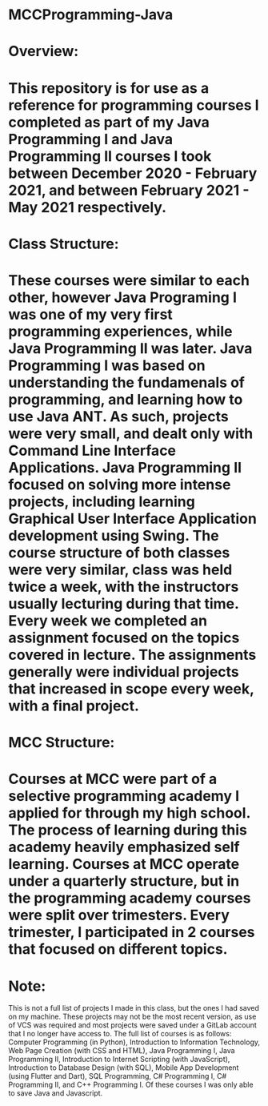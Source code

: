 # MCCProgramming-Java
Overview:
===============================================================================================================================================================================
This repository is for use as a reference for programming courses I completed as part of my Java Programming I and Java Programming II courses I took between December 2020 - February 2021, and between February 2021 - May 2021 respectively.
===============================================================================================================================================================================
Class Structure:
===============================================================================================================================================================================
These courses were similar to each other, however Java Programing I was one of my very first programming experiences, while Java Programming II was later. Java Programming I was based on understanding the fundamenals of programming, and learning how to use Java ANT. As such, projects were very small, and dealt only with Command Line Interface Applications. Java Programming II focused on solving more intense projects, including learning Graphical User Interface Application development using Swing. The course structure of both classes were very similar, class was held twice a week, with the instructors usually lecturing during that time. Every week we completed an assignment focused on the topics covered in lecture. The assignments generally were individual projects that increased in scope every week, with a final project.
===============================================================================================================================================================================
MCC Structure:
===============================================================================================================================================================================
Courses at MCC were part of a selective programming academy I applied for through my high school. The process of learning during this academy heavily emphasized self learning. Courses at MCC operate under a quarterly structure, but in the programming academy courses were split over trimesters. Every trimester, I participated in 2 courses that focused on different topics.
===============================================================================================================================================================================
Note:
===============================================================================================================================================================================
This is not a full list of projects I made in this class, but the ones I had saved on my machine. These projects may not be the most recent version, as use of VCS was required and most projects were saved under a GitLab account that I no longer have access to. The full list of courses is as follows: Computer Programming (in Python), Introduction to Information Technology, Web Page Creation (with CSS and HTML), Java Programming I, Java Programming II, Introduction to Internet Scripting (with JavaScript), Introduction to Database Design (with SQL), Mobile App Development (using Flutter and Dart), SQL Programming, C# Programming I, C# Programming II, and C++ Programming I. Of these courses I was only able to save Java and Javascript.
